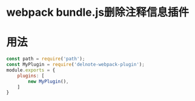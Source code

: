 # webpack bundle.js删除注释信息插件

# 用法

```js
const path = require('path');
const MyPlugin = require('delnote-webpack-plugin');
module.exports = {
    plugins: [
        new MyPlugin(),
    ]
}
```
